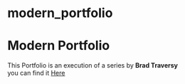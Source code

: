 # modern_portfolio

<h1>Modern Portfolio</h1>

This Portfolio is an execution of a series by <strong>Brad Traversy</strong> <br />
you can find it <a href="https://www.youtube.com/playlist?list=PLillGF-RfqbYoGoCjKoMOkVznV6aSXKzU" target="_blank">Here</a>
